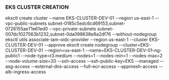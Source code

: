 ### EKS CLUSTER CREATION ###
eksctl create cluster --name EKS-CLUSTER-DEV-01 --region us-east-1 --vpc-public-subnets subnet-0185c5edc6cd69153,subnet-0726155ae71e61ed0 --vpc-private-subnets subnet-007dc1027563b1232,subnet-0da098638e8a2df76  --without-nodegroup
eksctl utils associate-iam-oidc-provider --region us-east-1 --cluster EKS-CLUSTER-DEV-01 --approve
eksctl create nodegroup --cluster=EKS-CLUSTER-DEV-01 --region=us-east-1 --name=EKS-CLUSTER-DEV-01-ng-public1 --node-type=t3.medium --nodes=1 --nodes-min=1 --nodes-max=2 --node-volume-size=20 --ssh-access --ssh-public-key=EKS --managed --asg-access --external-dns-access --full-ecr-access --appmesh-access --alb-ingress-access 